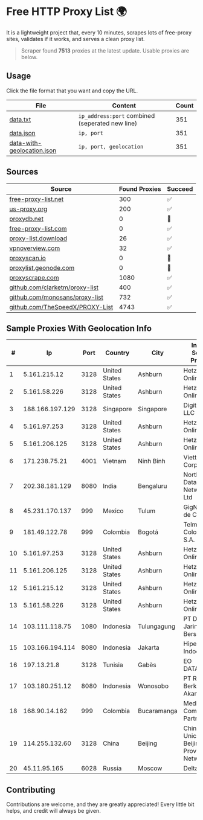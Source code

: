 
# Free HTTP Proxy List 🌍

It is a lightweight project that, every 10 minutes, scrapes lots of free-proxy sites, validates if it works, and serves a clean proxy list.


> Scraper found **7513** proxies at the latest update. Usable proxies are below.

## Usage

Click the file format that you want and copy the URL.


|File|Content|Count|
|----|-------|-----|
|[data.txt](https://raw.githubusercontent.com/themiralay/Proxy-List-World/master/data.txt)|`ip_address:port` combined (seperated new line)|351|
|[data.json](https://raw.githubusercontent.com/themiralay/Proxy-List-World/master/data.json)|`ip, port`|351|
|[data-with-geolocation.json](https://raw.githubusercontent.com/themiralay/Proxy-List-World/master/data-with-geolocation.json)|`ip, port, geolocation`|351|

## Sources

|Source|Found Proxies|Succeed|
|------|-------------|-------|
|[free-proxy-list.net](https://free-proxy-list.net)|300|✅|
|[us-proxy.org](https://www.us-proxy.org)|200|✅|
|[proxydb.net](http://proxydb.net)|0|🚫|
|[free-proxy-list.com](https://free-proxy-list.com/?page=&port=&type%5B%5D=http&type%5B%5D=https&up_time=0&search=Search)|0|✅|
|[proxy-list.download](https://www.proxy-list.download/HTTP)|26|✅|
|[vpnoverview.com](https://vpnoverview.com/privacy/anonymous-browsing/free-proxy-servers)|32|✅|
|[proxyscan.io](https://www.proxyscan.io)|0|🚫|
|[proxylist.geonode.com](https://proxylist.geonode.com/api/proxy-list?limit=300&page=1&sort_by=lastChecked&sort_type=desc&protocols=http,https)|0|🚫|
|[proxyscrape.com](https://api.proxyscrape.com/v2/?request=displayproxies&protocol=http&timeout=10000&country=all&ssl=all&anonymity=all)|1080|✅|
|[github.com/clarketm/proxy-list](https://raw.githubusercontent.com/clarketm/proxy-list/master/proxy-list-raw.txt)|400|✅|
|[github.com/monosans/proxy-list](https://raw.githubusercontent.com/monosans/proxy-list/main/proxies/http.txt)|732|✅|
|[github.com/TheSpeedX/PROXY-List](https://raw.githubusercontent.com/TheSpeedX/PROXY-List/master/http.txt)|4743|✅|


## Sample Proxies With Geolocation Info

|#|Ip|Port|Country|City|Internet Service Provider|
|-|--|----|-------|----|-------------------------|
|1|5.161.215.12|3128|United States|Ashburn|Hetzner Online GmbH|
|2|5.161.58.226|3128|United States|Ashburn|Hetzner Online GmbH|
|3|188.166.197.129|3128|Singapore|Singapore|DigitalOcean, LLC|
|4|5.161.97.253|3128|United States|Ashburn|Hetzner Online GmbH|
|5|5.161.206.125|3128|United States|Ashburn|Hetzner Online GmbH|
|6|171.238.75.21|4001|Vietnam|Ninh Binh|Viettel Corporation|
|7|202.38.181.129|8080|India|Bengaluru|Northeast Dataa Network Pvt Ltd|
|8|45.231.170.137|999|Mexico|Tulum|GigNet, S.A. de C.V.|
|9|181.49.122.78|999|Colombia|Bogotá|Telmex Colombia S.A.|
|10|5.161.97.253|3128|United States|Ashburn|Hetzner Online GmbH|
|11|5.161.206.125|3128|United States|Ashburn|Hetzner Online GmbH|
|12|5.161.215.12|3128|United States|Ashburn|Hetzner Online GmbH|
|13|5.161.58.226|3128|United States|Ashburn|Hetzner Online GmbH|
|14|103.111.118.75|1080|Indonesia|Tulungagung|PT Dimensi Jaringan Bersinar|
|15|103.166.194.114|8080|Indonesia|Jakarta|Hipernet Indodata|
|16|197.13.21.8|3128|Tunisia|Gabès|EO DATACENTER|
|17|103.180.251.12|8080|Indonesia|Wonosobo|PT Rintis Berkah Akamila|
|18|168.90.14.162|999|Colombia|Bucaramanga|Media Commerce Partners S.A|
|19|114.255.132.60|3128|China|Beijing|China Unicom Beijing Province Network|
|20|45.11.95.165|6028|Russia|Moscow|Delta Ltd|



## Contributing

Contributions are welcome, and they are greatly appreciated! Every
little bit helps, and credit will always be given.

